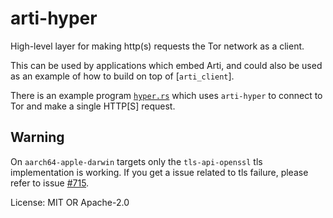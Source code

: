 # arti-hyper

High-level layer for making http(s) requests the Tor network as a client.

This can be used by applications which embed Arti,
and could also be used as an example of how to build on top of [`arti_client`].

There is an example program [`hyper.rs`] which uses `arti-hyper`
to connect to Tor and make a single HTTP\[S] request.

[`hyper.rs`]: <https://gitlab.torproject.org/tpo/core/arti/-/blob/main/crates/arti-hyper/examples/hyper.rs>

## Warning 

On `aarch64-apple-darwin` targets only the `tls-api-openssl` tls implementation is working.
If you get a issue related to tls failure, please refer to issue [#715](https://gitlab.torproject.org/tpo/core/arti/-/issues/715).

License: MIT OR Apache-2.0

